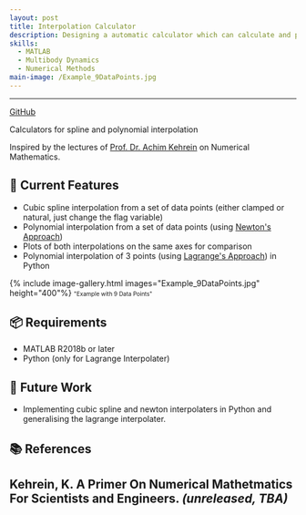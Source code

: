 ```yaml
---
layout: post
title: Interpolation Calculator
description: Designing a automatic calculator which can calculate and plot the cubic splines and interpolated polynomials of a given set of univariate data.
skills: 
  - MATLAB
  - Multibody Dynamics
  - Numerical Methods
main-image: /Example_9DataPoints.jpg
---
```


---
[GitHub](https://github.com/jcchincheong-bb/Interpolation_Calculators)

Calculators for spline and polynomial interpolation

Inspired by the lectures of [Prof. Dr. Achim Kehrein](https://www.hochschule-rhein-waal.de/en/user/7351) on Numerical Mathematics. 

## 🔧 Current Features
- Cubic spline interpolation from a set of data points (either clamped or natural, just change the flag variable)
- Polynomial interpolation from a set of data points (using [Newton's Approach](https://en.wikipedia.org/wiki/Newton_polynomial))
- Plots of both interpolations on the same axes for comparison
- Polynomial interpolation of 3 points (using [Lagrange's Approach](https://en.wikipedia.org/wiki/Lagrange_polynomial)) in Python

{% include image-gallery.html images="Example_9DataPoints.jpg" height="400"%}
<span style="font-size: 10px">"Example with 9 Data Points"</span>  

## 📦 Requirements
- MATLAB R2018b or later
- Python (only for Lagrange Interpolater)

## 🚧 Future Work
- Implementing cubic spline and newton interpolaters in Python and generalising the lagrange interpolater.
  
## 📚 References
Kehrein, K. A Primer On Numerical Mathetmatics For Scientists and Engineers. _(unreleased, TBA)_
---
